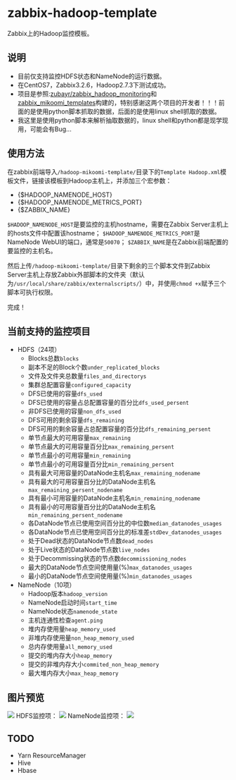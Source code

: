 # zabbix-hadoop-template
Zabbix上的Hadoop监控模板。

## 说明 ##
- 目前仅支持监控HDFS状态和NameNode的运行数据。
- 在CentOS7，Zabbix3.2.6，Hadoop2.7.3下测试成功。
- 项目是参照:[zubayr/zabbix_hadoop_monitoring](https://github.com/zubayr/zabbix_hadoop_monitoring)和[zabbix_mikoomi_templates](https://code.google.com/archive/p/mikoomi/)构建的，特别感谢这两个项目的开发者！！！前面的是使用python脚本抓取的数据，后面的是使用linux shell抓取的数据。
- 我这里是使用python脚本来解析抽取数据的，linux shell和python都是现学现用，可能会有Bug...

## 使用方法 ##
在zabbix前端导入`/hadoop-mikoomi-template/`目录下的`Template Hadoop.xml`模板文件，链接该模板到Hadoop主机上，并添加三个宏参数：
- {$HADOOP_NAMENODE_HOST}
- {$HADOOP_NAMENODE_METRICS_PORT}
- {$ZABBIX_NAME}

`$HADOOP_NAMENODE_HOST`是要监控的主机hostname，需要在Zabbix Server主机上的hosts文件中配置该hostname；
`$HADOOP_NAMENODE_METRICS_PORT`是NameNode WebUI的端口，通常是`50070`；
`$ZABBIX_NAME`是在Zabbix前端配置的要监控的主机名。

然后上传`/hadoop-mikoomi-template/`目录下剩余的三个脚本文件到Zabbix Server主机上存放Zabbix外部脚本的文件夹（默认为`/usr/local/share/zabbix/externalscripts/`）中，并使用`chmod +x`赋予三个脚本可执行权限。

完成！

## 当前支持的监控项目 ##
- HDFS（24项）
  - Blocks总数`blocks`
  - 副本不足的Block个数`under_replicated_blocks`
  - 文件及文件夹总数量`files_and_directorys`
  - 集群总配置容量`configured_capacity`
  - DFS已使用的容量`dfs_used`
  - DFS已使用的容量占总配置容量的百分比`dfs_used_persent`
  - 非DFS已使用的容量`non_dfs_used`
  - DFS可用的剩余容量`dfs_remaining`
  - DFS可用的剩余容量占总配置容量的百分比`dfs_remaining_persent`
  - 单节点最大的可用容量`max_remaining`
  - 单节点最大的可用容量百分比`max_remaining_persent`
  - 单节点最小的可用容量`min_remaining`
  - 单节点最小的可用容量百分比`min_remaining_persent`
  - 具有最大可用容量的DataNode主机名`max_remaining_nodename`
  - 具有最大的可用容量百分比的DataNode主机名`max_remaining_persent_nodename`
  - 具有最小可用容量的DataNode主机名`min_remaining_nodename`
  - 具有最小的可用容量百分比的DataNode主机名`min_remaining_persent_nodename`
  - 各DataNode节点已使用空间百分比的中位数`median_datanodes_usages`
  - 各DataNode节点已使用空间百分比的标准差`stdDev_datanodes_usages`
  - 处于Dead状态的DataNode节点数`dead_nodes`
  - 处于Live状态的DataNode节点数`live_nodes`
  - 处于Decommissing状态的节点数`decommissioning_nodes`
  - 最大的DataNode节点空间使用量(%)`max_datanodes_usages`
  - 最小的DataNode节点空间使用量(%)`min_datanodes_usages`
- NameNode（10项）
  - Hadoop版本`hadoop_version`
  - NameNode启动时间`start_time`
  - NameNode状态`namenode_state`
  - 主机连通性检查`agent.ping`
  - 堆内存使用量`heap_memory_used`
  - 非堆内存使用量`non_heap_memory_used`
  - 总内存使用量`all_memory_used`
  - 提交的堆内存大小`heap_memory`
  - 提交的非堆内存大小`commited_non_heap_memory`
  - 最大堆内存大小`max_heap_memory`

## 图片预览 ##
![](http://or0h1cjna.bkt.clouddn.com/git/zabbix-template/zabbix1.png)
HDFS监控项：
![](http://or0h1cjna.bkt.clouddn.com/git/zabbix-template/zabbix2.png)
NameNode监控项：
![](http://or0h1cjna.bkt.clouddn.com/git/zabbix-template/zabbix3.png)

## TODO ##
- Yarn ResourceManager
- Hive
- Hbase